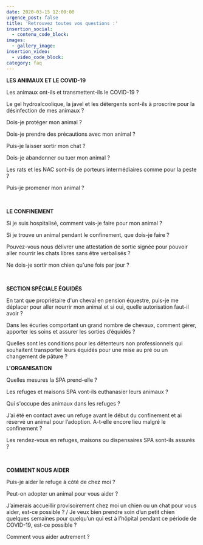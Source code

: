 ```yaml
---
date: 2020-03-15 12:00:00
urgence_post: false
title: 'Retrouvez toutes vos questions :'
insertion_social:
  - contenu_code_block:
images:
  - gallery_image:
insertion_video:
  - video_code_block:
category: faq
---
```


**LES ANIMAUX ET LE COVID-19**&nbsp;

Les animaux ont-ils et transmettent-ils le COVID-19 ?&nbsp;

Le gel hydroalcoolique, la javel et les d&eacute;tergents sont-ils &agrave; proscrire pour la d&eacute;sinfection de mes animaux ?&nbsp;

Dois-je prot&eacute;ger mon animal ?&nbsp;

Dois-je prendre des pr&eacute;cautions avec mon animal ?&nbsp;

Puis-je laisser sortir mon chat ?&nbsp;

Dois-je abandonner ou tuer mon animal ?&nbsp;

Les rats et les NAC sont-ils de porteurs interm&eacute;diaires comme pour la peste ?&nbsp;

Puis-je promener mon animal ?

&nbsp;

**LE CONFINEMENT**&nbsp;

Si je suis hospitalis&eacute;, comment vais-je faire pour mon animal ?&nbsp;

Si je trouve un animal pendant le confinement, que dois-je faire ?&nbsp;

Pouvez-vous nous d&eacute;livrer une attestation de sortie sign&eacute;e pour pouvoir aller nourrir les chats libres sans &ecirc;tre verbalis&eacute;s ?&nbsp;

Ne dois-je sortir mon chien qu'une fois par jour ?&nbsp;

&nbsp;

**SECTION SP&Eacute;CIALE &Eacute;QUID&Eacute;S**&nbsp;

En tant que propri&eacute;taire d'un cheval en pension &eacute;questre, puis-je me d&eacute;placer pour aller nourrir mon animal et si oui, quelle autorisation faut-il avoir ? &nbsp;&nbsp;

Dans les &eacute;curies comportant un grand nombre de chevaux, comment g&eacute;rer, apporter les soins et assurer les sorties d’&eacute;quid&eacute;s ?&nbsp;

Quelles sont les conditions pour les d&eacute;tenteurs non professionnels qui souhaitent transporter leurs &eacute;quid&eacute;s pour une mise au pr&eacute; ou un changement de p&acirc;ture ?&nbsp;&nbsp;

**L'ORGANISATION**&nbsp;

Quelles mesures la SPA prend-elle ?&nbsp;

Les refuges et maisons SPA vont-ils euthanasier leurs animaux ?&nbsp;

Qui s'occupe des animaux dans les refuges ?&nbsp;

J’ai &eacute;t&eacute; en contact avec un refuge avant le d&eacute;but du confinement et ai r&eacute;serv&eacute; un animal pour l’adoption. A-t-elle encore lieu malgr&eacute; le confinement ?&nbsp;

Les rendez-vous en refuges, maisons ou dispensaires SPA sont-ils assur&eacute;s ?&nbsp;

&nbsp;

**COMMENT NOUS AIDER**&nbsp;

Puis-je aider le refuge &agrave; c&ocirc;t&eacute; de chez moi ?&nbsp;

Peut-on adopter un animal pour vous aider ?&nbsp;

J’aimerais accueillir provisoirement chez moi un chien ou un chat pour vous aider, est-ce possible ? / Je veux bien prendre soin d’un petit chien quelques semaines pour quelqu’un qui est &agrave; l’h&ocirc;pital pendant ce p&eacute;riode de COVID-19, est-ce possible ?&nbsp;

Comment vous aider autrement ?&nbsp;
